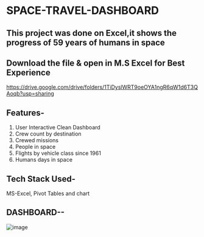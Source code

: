 # SPACE-TRAVEL-DASHBOARD
## This project was done on Excel,it shows the progress of 59 years of humans in space
## Download the file & open in M.S Excel for Best Experience
https://drive.google.com/drive/folders/1TiDyslWRT9oeOYA1ngR6qW1d6T3QAoqb?usp=sharing
## Features-
1. User Interactive Clean Dashboard
2. Crew count by destination
3. Crewed missions
4. People in space
5. Flights by vehicle class since 1961
6. Humans days in space 
## Tech Stack Used-
MS-Excel, Pivot Tables and chart
## DASHBOARD--
![image](https://user-images.githubusercontent.com/111456435/187494264-58c8f113-63c8-4b48-bdd7-0cc9a16d69b6.png)
